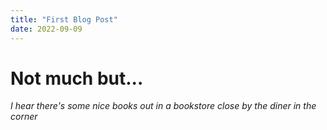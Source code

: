 ```yaml
---
title: "First Blog Post"
date: 2022-09-09
---
```


# Not much but...

*I hear there's some nice books out in a bookstore close by the diner in the corner*
